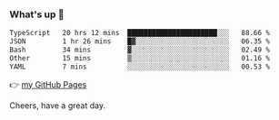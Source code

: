 ### What's up 👋

<!--START_SECTION:waka-->

```txt
TypeScript   20 hrs 12 mins  ██████████████████████░░░   88.66 %
JSON         1 hr 26 mins    █▓░░░░░░░░░░░░░░░░░░░░░░░   06.35 %
Bash         34 mins         ▓░░░░░░░░░░░░░░░░░░░░░░░░   02.49 %
Other        15 mins         ▒░░░░░░░░░░░░░░░░░░░░░░░░   01.16 %
YAML         7 mins          ░░░░░░░░░░░░░░░░░░░░░░░░░   00.53 %
```

<!--END_SECTION:waka-->

👉 [my GitHub Pages](https://ykzhukian.github.io)

Cheers, have a great day.

